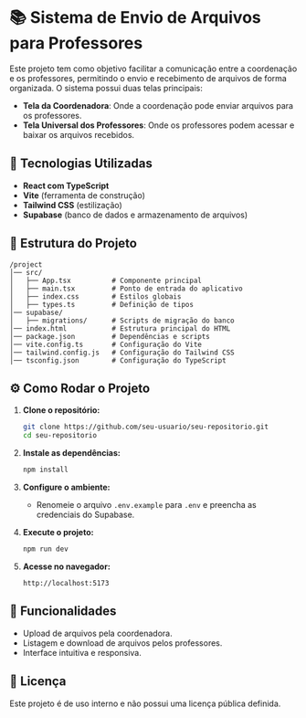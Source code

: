 # 📚 Sistema de Envio de Arquivos para Professores

Este projeto tem como objetivo facilitar a comunicação entre a coordenação e os professores, permitindo o envio e recebimento de arquivos de forma organizada. O sistema possui duas telas principais:

- **Tela da Coordenadora**: Onde a coordenação pode enviar arquivos para os professores.
- **Tela Universal dos Professores**: Onde os professores podem acessar e baixar os arquivos recebidos.

## 🚀 Tecnologias Utilizadas

- **React com TypeScript**
- **Vite** (ferramenta de construção)
- **Tailwind CSS** (estilização)
- **Supabase** (banco de dados e armazenamento de arquivos)

## 📂 Estrutura do Projeto

```
/project
│── src/
│   ├── App.tsx          # Componente principal
│   ├── main.tsx         # Ponto de entrada do aplicativo
│   ├── index.css        # Estilos globais
│   ├── types.ts         # Definição de tipos
│── supabase/
│   ├── migrations/      # Scripts de migração do banco
│── index.html           # Estrutura principal do HTML
│── package.json         # Dependências e scripts
│── vite.config.ts       # Configuração do Vite
│── tailwind.config.js   # Configuração do Tailwind CSS
│── tsconfig.json        # Configuração do TypeScript
```

## ⚙️ Como Rodar o Projeto

1. **Clone o repositório:**

   ```sh
   git clone https://github.com/seu-usuario/seu-repositorio.git
   cd seu-repositorio
   ```

2. **Instale as dependências:**

   ```sh
   npm install
   ```

3. **Configure o ambiente:**

   - Renomeie o arquivo `.env.example` para `.env` e preencha as credenciais do Supabase.

4. **Execute o projeto:**

   ```sh
   npm run dev
   ```

5. **Acesse no navegador:**

   ```
   http://localhost:5173
   ```

## 📌 Funcionalidades

- Upload de arquivos pela coordenadora.
- Listagem e download de arquivos pelos professores.
- Interface intuitiva e responsiva.

## 📜 Licença

Este projeto é de uso interno e não possui uma licença pública definida.
